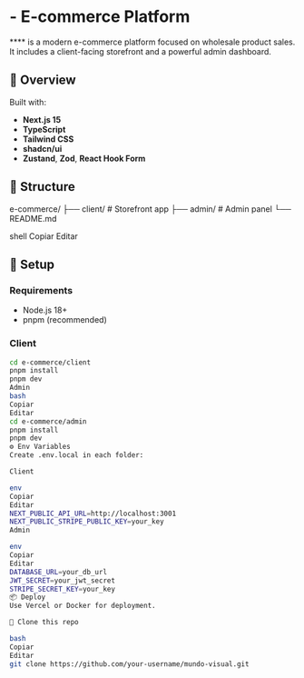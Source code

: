 # - E-commerce Platform

**** is a modern e-commerce platform focused on wholesale product sales. It includes a client-facing storefront and a powerful admin dashboard.

## 🧾 Overview

Built with:

- **Next.js 15**
- **TypeScript**
- **Tailwind CSS**
- **shadcn/ui**
- **Zustand**, **Zod**, **React Hook Form**

## 📂 Structure

e-commerce/
├── client/ # Storefront app
├── admin/ # Admin panel
└── README.md

shell
Copiar
Editar

## 🚀 Setup

### Requirements
- Node.js 18+
- pnpm (recommended)

### Client

```bash
cd e-commerce/client
pnpm install
pnpm dev
Admin
bash
Copiar
Editar
cd e-commerce/admin
pnpm install
pnpm dev
⚙️ Env Variables
Create .env.local in each folder:

Client

env
Copiar
Editar
NEXT_PUBLIC_API_URL=http://localhost:3001
NEXT_PUBLIC_STRIPE_PUBLIC_KEY=your_key
Admin

env
Copiar
Editar
DATABASE_URL=your_db_url
JWT_SECRET=your_jwt_secret
STRIPE_SECRET_KEY=your_key
📦 Deploy
Use Vercel or Docker for deployment.

🔗 Clone this repo

bash
Copiar
Editar
git clone https://github.com/your-username/mundo-visual.git